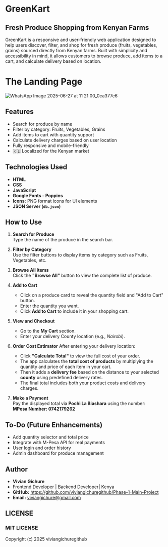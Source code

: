 # GreenKart 
## Fresh Produce Shopping from Kenyan Farms

GreenKart is a responsive and user-friendly web application designed to help users discover, filter, and shop for fresh produce (fruits, vegetables, grains) sourced directly from Kenyan farms. Built with simplicity and accessibility in mind, it allows customers to browse produce, add items to a cart, and calculate delivery based on location.

# The Landing Page 

![WhatsApp Image 2025-06-27 at 11 21 00_0ca377e6](https://github.com/user-attachments/assets/b2012510-65d6-4161-bd26-bbdf39ab8482)


## Features

- Search for produce by name
- Filter by category: Fruits, Vegetables, Grains
- Add items to cart with quantity support
- Calculate delivery charges based on user location
- Fully responsive and mobile-friendly
- 🇰🇪 Localized for the Kenyan market

## Technologies Used

- **HTML**
- **CSS**
- **JavaScript**
- **Google Fonts - Poppins**
- **Icons:** PNG format icons for UI elements
- **JSON Server (`db.json`)**


## How to Use
 1. **Search for Produce**  
   Type the name of the produce in the search bar.

2. **Filter by Category**  
   Use the filter buttons to display items by category such as Fruits, Vegetables, etc.

3. **Browse All Items**  
   Click the **"Browse All"** button to view the complete list of produce.

4. **Add to Cart**  
   - Click on a produce card to reveal the quantity field and "Add to Cart" button.  
   - Enter the quantity you want.  
   - Click **Add to Cart** to include it in your shopping cart.

5. **View and Checkout**  
   - Go to the **My Cart** section.  
   - Enter your delivery County location (e.g., *Nairobi*).

6. **Order Cost Estimator** 
   After entering your delivery location:  
   - Click **"Calculate Total"** to view the full cost of your order.  
   - The app calculates the **total cost of products** by multiplying the quantity and price of each item in your cart.  
   - Then it adds a **delivery fee** based on the distance to your selected **county** using predefined delivery rates.  
   - The final total includes both your product costs and delivery charges.

7. **Make a Payment**  
   Pay the displayed total via **Pochi La Biashara** using the number:  
   **MPesa Number: 0742179262**

## To-Do (Future Enhancements)
- Add quantity selector and total price
- Integrate with M-Pesa API for real payments
- User login and order history
- Admin dashboard for produce management

## Author
- **Vivian Gichure**
- Frontend Developer | Backend Developer| Kenya
- **GitHub:** https://github.com/viviangichuregithub/Phase-1-Main-Project
- **Email:** viviangichure@gmail.com
## LICENSE
### MIT LICENSE
Copyright (c) 2025 viviangichuregithub
